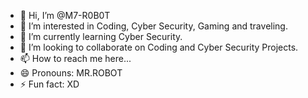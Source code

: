 - 👋 Hi, I’m @M7-R0B0T
- 👀 I’m interested in Coding, Cyber Security, Gaming and traveling.
- 🌱 I’m currently learning Cyber Security.
- 💞️ I’m looking to collaborate on Coding and Cyber Security Projects.
- 📫 How to reach me here...
- 😄 Pronouns: MR.ROBOT
- ⚡ Fun fact: XD

<!---
M7-R0B0T/M7-R0B0T is a ✨ special ✨ repository because its `README.md` (this file) appears on your GitHub profile.
You can click the Preview link to take a look at your changes.
--->
